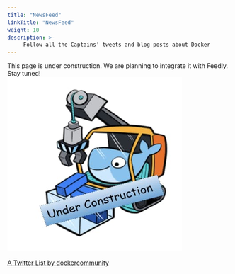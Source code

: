 ```yaml
---
title: "NewsFeed"
linkTitle: "NewsFeed"
weight: 10
description: >-
     Follow all the Captains' tweets and blog posts about Docker
---
```



This page is under construction. We are planning to integrate it with Feedly. Stay tuned!<br>
![My Image](under-construction.png)


<a class="twitter-timeline" data-width="500" data-height="500" data-dnt="false" href="https://twitter.com/dockercommunity/lists/dockercaptains-55156?ref_src=twsrc%5Etfw">A Twitter List by dockercommunity</a> <script async src="https://platform.twitter.com/widgets.js" charset="utf-8"></script>








